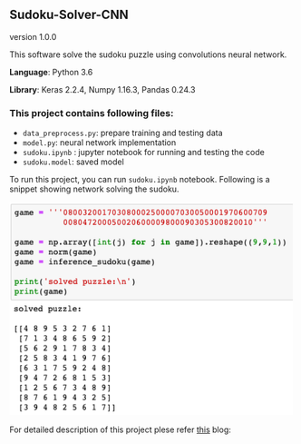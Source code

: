 ## Sudoku-Solver-CNN
version 1.0.0

This software solve the sudoku puzzle using convolutions neural network.

**Language**: Python 3.6

**Library**: Keras 2.2.4, Numpy 1.16.3, Pandas 0.24.3

### This project contains following files:

-  `data_preprocess.py`:  prepare training and testing data
-  `model.py`:  neural network implementation
-  `sudoku.ipynb` :  jupyter notebook for running and testing the code
-  `sudoku.model`:  saved model

To run this project, you can run `sudoku.ipynb` notebook. Following is a snippet showing network solving the sudoku.

<img src=result.png width="500">

For detailed description of this project plese refer [this](https://towardsdatascience.com/solving-sudoku-with-convolution-neural-network-keras-655ba4be3b11) blog:

